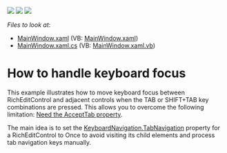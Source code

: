 <!-- default badges list -->
![](https://img.shields.io/endpoint?url=https://codecentral.devexpress.com/api/v1/VersionRange/128607725/21.1.5%2B)
[![](https://img.shields.io/badge/Open_in_DevExpress_Support_Center-FF7200?style=flat-square&logo=DevExpress&logoColor=white)](https://supportcenter.devexpress.com/ticket/details/E4711)
[![](https://img.shields.io/badge/📖_How_to_use_DevExpress_Examples-e9f6fc?style=flat-square)](https://docs.devexpress.com/GeneralInformation/403183)
<!-- default badges end -->
<!-- default file list -->
*Files to look at*:

* [MainWindow.xaml](./CS/MainWindow.xaml) (VB: [MainWindow.xaml](./VB/MainWindow.xaml))
* [MainWindow.xaml.cs](./CS/MainWindow.xaml.cs) (VB: [MainWindow.xaml.vb](./VB/MainWindow.xaml.vb))
<!-- default file list end -->
# How to handle keyboard focus


<p>This example illustrates how to move keyboard focus between RichEditControl and adjacent controls when the TAB or SHIFT+TAB key combinations are pressed. This allows you to overcome the following limitation: <a href="https://www.devexpress.com/Support/Center/p/S137077">Need the AcceptTab property</a>.</p>
<p>The main idea is to set the <a href="https://msdn.microsoft.com/en-us/library/system.windows.input.keyboardnavigation.tabnavigation.aspx">KeyboardNavigation.TabNavigation</a> property for a RichEditControl to Once to avoid visiting its child elements and process tab navigation keys manually. </p>

<br/>


